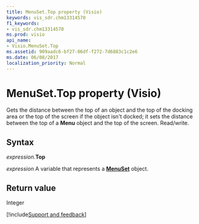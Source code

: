 ```yaml
---
title: MenuSet.Top property (Visio)
keywords: vis_sdr.chm13314570
f1_keywords:
- vis_sdr.chm13314570
ms.prod: visio
api_name:
- Visio.MenuSet.Top
ms.assetid: 909aadc6-bf27-06df-f272-7d6883c1c2e6
ms.date: 06/08/2017
localization_priority: Normal
---
```



# MenuSet.Top property (Visio)

Gets the distance between the top of an object and the top of the docking area or the top of the screen if the object isn't docked; it sets the distance between the top of a  **Menu** object and the top of the screen. Read/write.


## Syntax

_expression_.**Top**

_expression_ A variable that represents a **[MenuSet](Visio.MenuSet.md)** object.


## Return value

Integer

[!include[Support and feedback](~/includes/feedback-boilerplate.md)]
